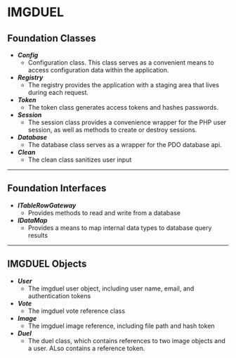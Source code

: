 # IMGDUEL #
## Foundation Classes ##
*   _**Config**_
    *    Configuration class.  This class serves as a convenient means to access configuration data within the application.
*   _**Registry**_
    *    The registry provides the application with a staging area that lives during each request.
*   _**Token**_
    *    The token class generates access tokens and hashes passwords.
*   _**Session**_
    *    The session class provides a convenience wrapper for the PHP user session, as well as methods to create or destroy sessions.
*   _**Database**_
    *    The database class serves as a wrapper for the PDO database api.
*   _**Clean**_
    *    The clean class sanitizes user input

---

## Foundation Interfaces ##
*   _**ITableRowGateway**_
    *    Provides methods to read and write from a database
*   _**IDataMap**_
    *    Provides a means to map internal data types to database query results

---

## IMGDUEL Objects ##
*   _**User**_
    *    The imgduel user object, including user name, email, and authentication tokens
*   _**Vote**_
    *    The imgduel vote reference class
*   _**Image**_
    *    The imgduel image reference, including file path and hash token
*   _**Duel**_
    *    The duel class, which contains references to two image objects and a user.  ALso contains a reference token.

